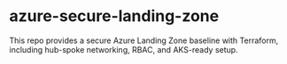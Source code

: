 # azure-secure-landing-zone

This repo provides a secure Azure Landing Zone baseline with Terraform, including hub-spoke networking, RBAC, and AKS-ready setup.